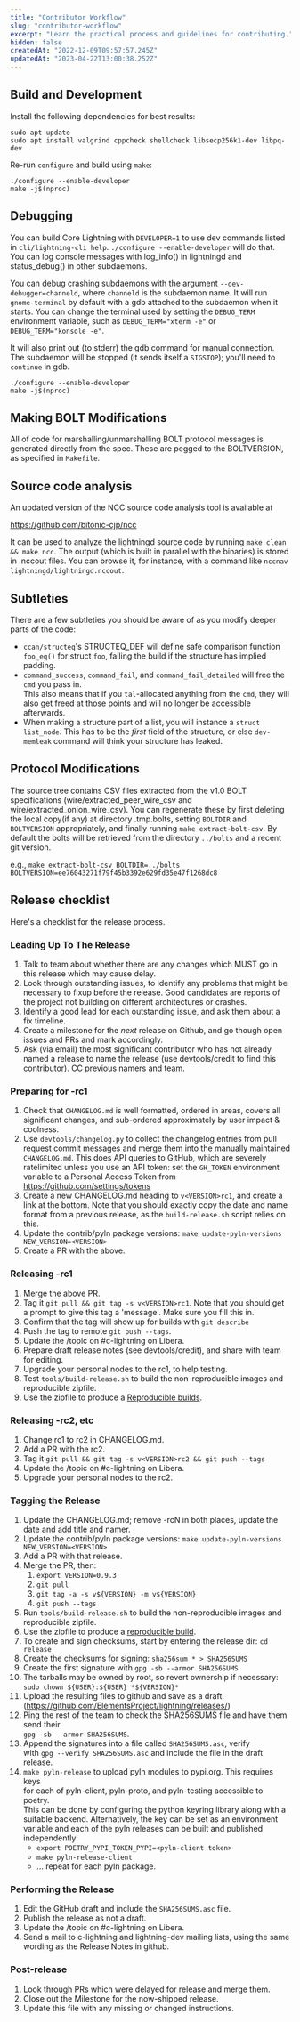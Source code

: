 ```yaml
---
title: "Contributor Workflow"
slug: "contributor-workflow"
excerpt: "Learn the practical process and guidelines for contributing."
hidden: false
createdAt: "2022-12-09T09:57:57.245Z"
updatedAt: "2023-04-22T13:00:38.252Z"
---
```

## Build and Development

Install the following dependencies for best results:

```shell
sudo apt update
sudo apt install valgrind cppcheck shellcheck libsecp256k1-dev libpq-dev
```



Re-run `configure` and build using `make`:

```shell
./configure --enable-developer
make -j$(nproc)
```



## Debugging

You can build Core Lightning with `DEVELOPER=1` to use dev commands listed in `cli/lightning-cli help`. `./configure --enable-developer` will do that. You can log console messages with log_info() in lightningd and status_debug() in other subdaemons.

You can debug crashing subdaemons with the argument `--dev-debugger=channeld`, where `channeld` is the subdaemon name.  It will run `gnome-terminal` by default with a gdb attached to the subdaemon when it starts.  You can change the terminal used by setting the `DEBUG_TERM` environment variable, such as `DEBUG_TERM="xterm -e"` or `DEBUG_TERM="konsole -e"`.

It will also print out (to stderr) the gdb command for manual connection.  The subdaemon will be stopped (it sends itself a `SIGSTOP`); you'll need to `continue` in gdb.

```shell
./configure --enable-developer
make -j$(nproc)
```



## Making BOLT Modifications

All of code for marshalling/unmarshalling BOLT protocol messages is generated directly from the spec. These are pegged to the BOLTVERSION, as specified in `Makefile`.

## Source code analysis

An updated version of the NCC source code analysis tool is available at

<https://github.com/bitonic-cjp/ncc>

It can be used to analyze the lightningd source code by running `make clean && make ncc`. The output (which is built in parallel with the binaries) is stored in .nccout files. You can browse it, for instance, with a command like `nccnav lightningd/lightningd.nccout`.

## Subtleties

There are a few subtleties you should be aware of as you modify deeper parts of the code:

- `ccan/structeq`'s STRUCTEQ_DEF will define safe comparison function `foo_eq()` for struct `foo`, failing the build if the structure has implied padding.
- `command_success`, `command_fail`, and `command_fail_detailed` will free the `cmd` you pass in.  
  This also means that if you `tal`-allocated anything from the `cmd`, they will also get freed at those points and will no longer be accessible afterwards.
- When making a structure part of a list, you will instance a `struct list_node`. This has to be the _first_ field of the structure, or else `dev-memleak` command will think your structure has leaked.

## Protocol Modifications

The source tree contains CSV files extracted from the v1.0 BOLT specifications (wire/extracted_peer_wire_csv and wire/extracted_onion_wire_csv).  You can regenerate these by first deleting the local copy(if any) at directory .tmp.bolts, setting `BOLTDIR` and `BOLTVERSION` appropriately, and finally running `make
extract-bolt-csv`. By default the bolts will be retrieved from the directory `../bolts` and a recent git version.

e.g., `make extract-bolt-csv BOLTDIR=../bolts BOLTVERSION=ee76043271f79f45b3392e629fd35e47f1268dc8`

## Release checklist

Here's a checklist for the release process.

### Leading Up To The Release

1. Talk to team about whether there are any changes which MUST go in this release which may cause delay.
2. Look through outstanding issues, to identify any problems that might be necessary to fixup before the release. Good candidates are reports of the project not building on different architectures or crashes.
3. Identify a good lead for each outstanding issue, and ask them about a fix timeline.
4. Create a milestone for the _next_ release on Github, and go though open issues and PRs and mark accordingly.
5. Ask (via email) the most significant contributor who has not already named a release to name the release (use devtools/credit to find this contributor). CC previous namers and team.

### Preparing for -rc1

1. Check that `CHANGELOG.md` is well formatted, ordered in areas, covers all significant changes, and sub-ordered approximately by user impact & coolness.
2. Use `devtools/changelog.py` to collect the changelog entries from pull request commit messages and merge them into the manually maintained `CHANGELOG.md`.  This does API queries to GitHub, which are severely ratelimited unless you use an API token: set the `GH_TOKEN` environment variable to a Personal Access Token from <https://github.com/settings/tokens>
3. Create a new CHANGELOG.md heading to `v<VERSION>rc1`, and create a link at the bottom. Note that you should exactly copy the date and name format from a previous release, as the `build-release.sh` script relies on this.
4. Update the contrib/pyln package versions: `make update-pyln-versions NEW_VERSION=<VERSION>`
5. Create a PR with the above.

### Releasing -rc1

1. Merge the above PR.
2. Tag it `git pull && git tag -s v<VERSION>rc1`. Note that you should get a prompt to give this tag a 'message'. Make sure you fill this in.
3. Confirm that the tag will show up for builds with `git describe`
4. Push the tag to remote `git push --tags`.
5. Update the /topic on #c-lightning on Libera.
6. Prepare draft release notes (see devtools/credit), and share with team for editing.
7. Upgrade your personal nodes to the rc1, to help testing.
8. Test `tools/build-release.sh` to build the non-reproducible images and reproducible zipfile.
9. Use the zipfile to produce a [Reproducible builds](doc:repro).

### Releasing -rc2, etc

1. Change rc1 to rc2 in CHANGELOG.md.
2. Add a PR with the rc2.
3. Tag it `git pull && git tag -s v<VERSION>rc2 && git push --tags`
4. Update the /topic on #c-lightning on Libera.
5. Upgrade your personal nodes to the rc2.

### Tagging the Release

1. Update the CHANGELOG.md; remove -rcN in both places, update the date and add title and namer.
2. Update the contrib/pyln package versions: `make update-pyln-versions NEW_VERSION=<VERSION>`
3. Add a PR with that release.
4. Merge the PR, then:
   1. `export VERSION=0.9.3`
   2. `git pull`
   3. `git tag -a -s v${VERSION} -m v${VERSION}`
   4. `git push --tags`
5. Run `tools/build-release.sh` to build the non-reproducible images and reproducible zipfile.
6. Use the zipfile to produce a [reproducible build](REPRODUCIBLE.md).
7. To create and sign checksums, start by entering the release dir: `cd release`
8. Create the checksums for signing: `sha256sum * > SHA256SUMS`
9. Create the first signature with `gpg -sb --armor SHA256SUMS`
10. The tarballs may be owned by root, so revert ownership if necessary:  
    `sudo chown ${USER}:${USER} *${VERSION}*`
11. Upload the resulting files to github and save as a draft.  
    (<https://github.com/ElementsProject/lightning/releases/>)
12. Ping the rest of the team to check the SHA256SUMS file and have them send their  
    `gpg -sb --armor SHA256SUMS`.
13. Append the signatures into a file called `SHA256SUMS.asc`, verify  
    with `gpg --verify SHA256SUMS.asc` and include the file in the draft  
    release.
14. `make pyln-release` to upload pyln modules to pypi.org.  This requires keys  
    for each of pyln-client, pyln-proto, and pyln-testing accessible to poetry.  
    This can be done by configuring the python keyring library along with a  
    suitable backend.  Alternatively, the key can be set as an environment  
    variable and each of the pyln releases can be built and published  
    independently:
    - `export POETRY_PYPI_TOKEN_PYPI=<pyln-client token>`
    - `make pyln-release-client`
    - ... repeat for each pyln package.

### Performing the Release

1. Edit the GitHub draft and include the `SHA256SUMS.asc` file.
2. Publish the release as not a draft.
3. Update the /topic on #c-lightning on Libera.
4. Send a mail to c-lightning and lightning-dev mailing lists, using the same wording as the Release Notes in github.

### Post-release

1. Look through PRs which were delayed for release and merge them.
2. Close out the Milestone for the now-shipped release.
3. Update this file with any missing or changed instructions.